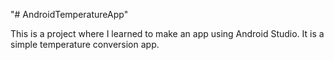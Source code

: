 "# AndroidTemperatureApp" 

This is a project where I learned to make an app using Android Studio. It is a simple temperature conversion app.
